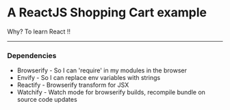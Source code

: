 # A ReactJS Shopping Cart example

Why? To learn React !!

---

### Dependencies
- Browserify - So I can 'require' in my modules in the browser
- Envify - So I can replace env variables with strings
- Reactify - Browserify transform for JSX
- Watchify - Watch mode for browserify builds, recompile bundle on source code updates

